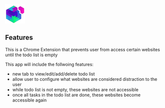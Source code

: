<img src="src/assets/img/icon-128.png" width="64"/>

## Features

This is a Chrome Extension that prevents user from access certain websites until the todo list is empty

This app will include the follwoing features:

- new tab to view/edit/add/delete todo list
- allow user to configure what websites are considered distraction to the user
- while todo list is not empty, these websites are not accessible
- once all tasks in the todo list are done, these websites become accessible again
